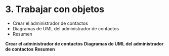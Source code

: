 # 3. Trabajar con objetos

- Crear el administrador de contactos
- Diagramas de UML del administrador de contactos
- Resumen

**Crear el administrador de contactos**
**Diagramas de UML del administrador de contactos**
**Resumen**
